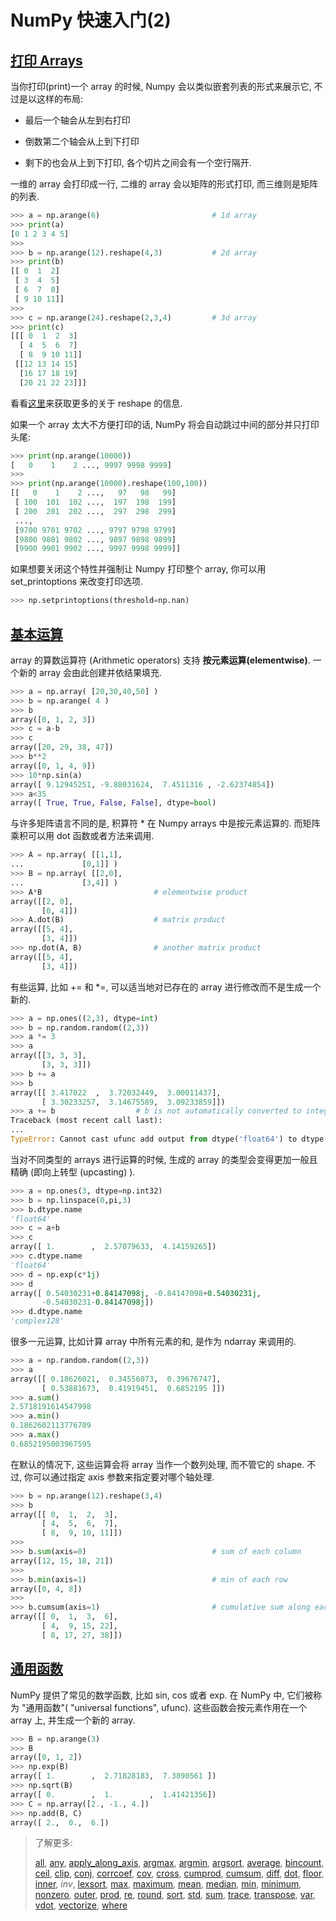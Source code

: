NumPy 快速入门(2)
=============

<span id="Printing-Arrays">[打印 Arrays](#Printing-Arrays)</span>
---------------

当你打印(<span class="red">print</span>)一个 array 的时候, Numpy 会以类似嵌套列表的形式来展示它, 不过是以这样的布局:

* 最后一个轴会从左到右打印

* 倒数第二个轴会从上到下打印

* 剩下的也会从上到下打印, 各个切片之间会有一个空行隔开.

一维的 array 会打印成一行, 二维的 array 会以矩阵的形式打印, 而三维则是矩阵的列表.

```python
>>> a = np.arange(6)                         # 1d array
>>> print(a)
[0 1 2 3 4 5]
>>>
>>> b = np.arange(12).reshape(4,3)           # 2d array
>>> print(b)
[[ 0  1  2]
 [ 3  4  5]
 [ 6  7  8]
 [ 9 10 11]]
>>>
>>> c = np.arange(24).reshape(2,3,4)         # 3d array
>>> print(c)
[[[ 0  1  2  3]
  [ 4  5  6  7]
  [ 8  9 10 11]]
 [[12 13 14 15]
  [16 17 18 19]
  [20 21 22 23]]]
```

看看[这里](https://docs.scipy.org/doc/numpy-1.13.0/user/quickstart.html#quickstart-shape-manipulation)来获取更多的关于 <span class="red">reshape</span> 的信息.

如果一个 array 太大不方便打印的话, NumPy 将会自动跳过中间的部分并只打印头尾:

```python
>>> print(np.arange(10000))
[   0    1    2 ..., 9997 9998 9999]
>>>
>>> print(np.arange(10000).reshape(100,100))
[[   0    1    2 ...,   97   98   99]
 [ 100  101  102 ...,  197  198  199]
 [ 200  201  202 ...,  297  298  299]
 ...,
 [9700 9701 9702 ..., 9797 9798 9799]
 [9800 9801 9802 ..., 9897 9898 9899]
 [9900 9901 9902 ..., 9997 9998 9999]]
```

如果想要关闭这个特性并强制让 Numpy 打印整个 array, 你可以用 <span class="red">set_printoptions</span> 来改变打印选项.

```python
>>> np.setprintoptions(threshold=np.nan)
```

<span id="Basic-Operations">[基本运算](#Basic-Operations)</span>
--------------

array 的算数运算符 (Arithmetic operators) 支持 **按元素运算(elementwise)**. 一个新的 array 会由此创建并依结果填充.

```python
>>> a = np.array( [20,30,40,50] )
>>> b = np.arange( 4 )
>>> b
array([0, 1, 2, 3])
>>> c = a-b
>>> c
array([20, 29, 38, 47])
>>> b**2
array([0, 1, 4, 9])
>>> 10*np.sin(a)
array([ 9.12945251, -9.88031624,  7.4511316 , -2.62374854])
>>> a<35
array([ True, True, False, False], dtype=bool)
```

与许多矩阵语言不同的是, 积算符 * 在 Numpy arrays 中是按元素运算的. 而矩阵乘积可以用 <span class="red">dot</span> 函数或者方法来调用.

```python
>>> A = np.array( [[1,1],
...             [0,1]] )
>>> B = np.array( [[2,0],
...             [3,4]] )
>>> A*B                         # elementwise product
array([[2, 0],
       [0, 4]])
>>> A.dot(B)                    # matrix product
array([[5, 4],
       [3, 4]])
>>> np.dot(A, B)                # another matrix product
array([[5, 4],
       [3, 4]])
```

有些运算, 比如 <span class="red">+=</span> 和 <span class="red">*=</span>, 可以适当地对已存在的 array 进行修改而不是生成一个新的.

```python
>>> a = np.ones((2,3), dtype=int)
>>> b = np.random.random((2,3))
>>> a *= 3
>>> a
array([[3, 3, 3],
       [3, 3, 3]])
>>> b += a
>>> b
array([[ 3.417022  ,  3.72032449,  3.00011437],
       [ 3.30233257,  3.14675589,  3.09233859]])
>>> a += b                  # b is not automatically converted to integer type
Traceback (most recent call last):
...
TypeError: Cannot cast ufunc add output from dtype('float64') to dtype('int64') with casting rule 'same_kind'
```

当对不同类型的 arrays 进行运算的时候, 生成的 array 的类型会变得更加一般且精确 (即向上转型 (upcasting) ).

```python
>>> a = np.ones(3, dtype=np.int32)
>>> b = np.linspace(0,pi,3)
>>> b.dtype.name
'float64'
>>> c = a+b
>>> c
array([ 1.        ,  2.57079633,  4.14159265])
>>> c.dtype.name
'float64'
>>> d = np.exp(c*1j)
>>> d
array([ 0.54030231+0.84147098j, -0.84147098+0.54030231j,
       -0.54030231-0.84147098j])
>>> d.dtype.name
'complex128'
```

很多一元运算, 比如计算 array 中所有元素的和, 是作为 <span class="red">ndarray</span> 来调用的.

```python
>>> a = np.random.random((2,3))
>>> a
array([[ 0.18626021,  0.34556073,  0.39676747],
       [ 0.53881673,  0.41919451,  0.6852195 ]])
>>> a.sum()
2.5718191614547998
>>> a.min()
0.1862602113776709
>>> a.max()
0.6852195003967595
```

在默认的情况下, 这些运算会将 array 当作一个数列处理, 而不管它的 shape. 不过, 你可以通过指定 <span class="red">axis</span> 参数来指定要对哪个轴处理.

```python
>>> b = np.arange(12).reshape(3,4)
>>> b
array([[ 0,  1,  2,  3],
       [ 4,  5,  6,  7],
       [ 8,  9, 10, 11]])
>>>
>>> b.sum(axis=0)                            # sum of each column
array([12, 15, 18, 21])
>>>
>>> b.min(axis=1)                            # min of each row
array([0, 4, 8])
>>>
>>> b.cumsum(axis=1)                         # cumulative sum along each row
array([[ 0,  1,  3,  6],
       [ 4,  9, 15, 22],
       [ 8, 17, 27, 38]])
```

<span id="Universal-Functions">[通用函数](#Universal-Functions)</span>
-------------

NumPy 提供了常见的数学函数, 比如 sin, cos 或者 exp. 在 NumPy 中, 它们被称为 "通用函数"( "universal functions", <span class="red">ufunc</span>). 这些函数会按元素作用在一个 array 上, 并生成一个新的 array.

```python
>>> B = np.arange(3)
>>> B
array([0, 1, 2])
>>> np.exp(B)
array([ 1.        ,  2.71828183,  7.3890561 ])
>>> np.sqrt(B)
array([ 0.        ,  1.        ,  1.41421356])
>>> C = np.array([2., -1., 4.])
>>> np.add(B, C)
array([ 2.,  0.,  6.])
```

>了解更多:
>
>[all](https://docs.scipy.org/doc/numpy-1.13.0/reference/generated/numpy.all.html#numpy.all "numpy.all"),
[any](https://docs.scipy.org/doc/numpy-1.13.0/reference/generated/numpy.any.html#numpy.any "numpy.any"),
[apply_along_axis](https://docs.scipy.org/doc/numpy-1.13.0/reference/generated/numpy.apply_along_axis.html#numpy.apply_along_axis "numpy.apply_along_axis"),
[argmax](https://docs.scipy.org/doc/numpy-1.13.0/reference/generated/numpy.argmax.html#numpy.argmax "numpy.argmax"),
[argmin](https://docs.scipy.org/doc/numpy-1.13.0/reference/generated/numpy.argmin.html#numpy.argmin "numpy.argmin"),
[argsort](https://docs.scipy.org/doc/numpy-1.13.0/reference/generated/numpy.argsort.html#numpy.argsort "numpy.argsort"),
[average](https://docs.scipy.org/doc/numpy-1.13.0/reference/generated/numpy.average.html#numpy.average "numpy.average"),
[bincount](https://docs.scipy.org/doc/numpy-1.13.0/reference/generated/numpy.bincount.html#numpy.bincount "numpy.bincount"),
[ceil](https://docs.scipy.org/doc/numpy-1.13.0/reference/generated/numpy.ceil.html#numpy.ceil "numpy.ceil"),
[clip](https://docs.scipy.org/doc/numpy-1.13.0/reference/generated/numpy.clip.html#numpy.clip "numpy.clip"),
[conj](https://docs.scipy.org/doc/numpy-1.13.0/reference/generated/numpy.conj.html#numpy.conj "numpy.conj"),
[corrcoef](https://docs.scipy.org/doc/numpy-1.13.0/reference/generated/numpy.corrcoef.html#numpy.corrcoef "numpy.corrcoef"),
[cov](https://docs.scipy.org/doc/numpy-1.13.0/reference/generated/numpy.cov.html#numpy.cov "numpy.cov"),
[cross](https://docs.scipy.org/doc/numpy-1.13.0/reference/generated/numpy.cross.html#numpy.cross "numpy.cross"),
[cumprod](https://docs.scipy.org/doc/numpy-1.13.0/reference/generated/numpy.cumprod.html#numpy.cumprod "numpy.cumprod"),
[cumsum](https://docs.scipy.org/doc/numpy-1.13.0/reference/generated/numpy.cumsum.html#numpy.cumsum "numpy.cumsum"),
[diff](https://docs.scipy.org/doc/numpy-1.13.0/reference/generated/numpy.diff.html#numpy.diff "numpy.diff"),
[dot](https://docs.scipy.org/doc/numpy-1.13.0/reference/generated/numpy.dot.html#numpy.dot "numpy.dot"),
[floor](https://docs.scipy.org/doc/numpy-1.13.0/reference/generated/numpy.floor.html#numpy.floor "numpy.floor"),
[inner](https://docs.scipy.org/doc/numpy-1.13.0/reference/generated/numpy.inner.html#numpy.inner "numpy.inner"),
*inv*,
[lexsort](https://docs.scipy.org/doc/numpy-1.13.0/reference/generated/numpy.lexsort.html#numpy.lexsort "numpy.lexsort"),
[max](https://docs.python.org/dev/library/functions.html#max "(in Python v3.7)"),
[maximum](https://docs.scipy.org/doc/numpy-1.13.0/reference/generated/numpy.maximum.html#numpy.maximum "numpy.maximum"),
[mean](https://docs.scipy.org/doc/numpy-1.13.0/reference/generated/numpy.mean.html#numpy.mean "numpy.mean"),
[median](https://docs.scipy.org/doc/numpy-1.13.0/reference/generated/numpy.median.html#numpy.median "numpy.median"),
[min](https://docs.python.org/dev/library/functions.html#min "(in Python v3.7)"),
[minimum](https://docs.scipy.org/doc/numpy-1.13.0/reference/generated/numpy.minimum.html#numpy.minimum "numpy.minimum"),
[nonzero](https://docs.scipy.org/doc/numpy-1.13.0/reference/generated/numpy.nonzero.html#numpy.nonzero "numpy.nonzero"),
[outer](https://docs.scipy.org/doc/numpy-1.13.0/reference/generated/numpy.outer.html#numpy.outer "numpy.outer"),
[prod](https://docs.scipy.org/doc/numpy-1.13.0/reference/generated/numpy.prod.html#numpy.prod "numpy.prod"),
[re](https://docs.python.org/dev/library/re.html#module-re "(in Python v3.7)"),
[round](https://docs.python.org/dev/library/functions.html#round "(in Python v3.7)"),
[sort](https://docs.scipy.org/doc/numpy-1.13.0/reference/generated/numpy.sort.html#numpy.sort "numpy.sort"),
[std](https://docs.scipy.org/doc/numpy-1.13.0/reference/generated/numpy.std.html#numpy.std "numpy.std"),
[sum](https://docs.scipy.org/doc/numpy-1.13.0/reference/generated/numpy.sum.html#numpy.sum "numpy.sum"),
[trace](https://docs.scipy.org/doc/numpy-1.13.0/reference/generated/numpy.trace.html#numpy.trace "numpy.trace"),
[transpose](https://docs.scipy.org/doc/numpy-1.13.0/reference/generated/numpy.transpose.html#numpy.transpose "numpy.transpose"),
[var](https://docs.scipy.org/doc/numpy-1.13.0/reference/generated/numpy.var.html#numpy.var "numpy.var"),
[vdot](https://docs.scipy.org/doc/numpy-1.13.0/reference/generated/numpy.vdot.html#numpy.vdot "numpy.vdot"),
[vectorize](https://docs.scipy.org/doc/numpy-1.13.0/reference/generated/numpy.vectorize.html#numpy.vectorize "numpy.vectorize"),
[where](https://docs.scipy.org/doc/numpy-1.13.0/reference/generated/numpy.where.html#numpy.where "numpy.where")
